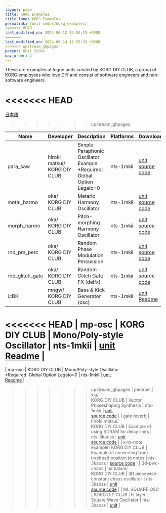 ```yaml
---
layout: page
title: KORG Examples
title_long: KORG Examples
permalink: /unit-index/korg_examples/
<<<<<<< HEAD
last_modified_on: 2024-06-12 14:59:19 +9000
=======
last_modified_on: 2024-06-14 12:25:33 +9000
>>>>>>> upstream_ghpages
parent: Unit Index
nav_order: 2
---
```


These are examples of logue units created by KORG DIY CLUB, a group of KORG employees who love DIY and consist of software engineers and non-software engineers.

<<<<<<< HEAD
=======
[日本語](11_korg_examples_ja.md)

>>>>>>> upstream_ghpages

| Name | Developer | Description | Platforms | Downloads |
| ---- | ---- | ---- | ---- | ---- |
| para_saw | hiroki matsui/<br>KORG DIY CLUB | Simple Paraphonic Oscillator Example<br>*Required: Global Option Legato=0 | nts-1mkii | [unit](KORG_Examples/nts1mkii/para_saw/para_saw.nts1mkiiunit)<br>[source code](KORG_Examples/nts1mkii/para_saw/para_saw.zip) |
| metal_harmo | oka/<br>KORG DIY CLUB | Metaric Harmony Oscillator | nts-1mkii | [unit](KORG_Examples/nts1mkii/metal_harmo/metal_harmo.nts1mkiiunit)<br>[source code](KORG_Examples/nts1mkii/metal_harmo/metal_harmo.zip) |
| morph_harmo | oka/<br>KORG DIY CLUB | Pitch-morphing Harmony Oscillator | nts-1mkii | [unit](KORG_Examples/nts1mkii/morph_harmo/morph_harmo.nts1mkiiunit)<br>[source code](KORG_Examples/nts1mkii/morph_harmo/morph_harmo.zip) |
| rnd_pm_perc | oka/<br>KORG DIY CLUB | Random Phase Modulation Percussion | nts-1mkii | [unit](KORG_Examples/nts1mkii/rnd_pm_perc/rnd_pm_perc.nts1mkiiunit)<br>[source code](KORG_Examples/nts1mkii/rnd_pm_perc/rnd_pm_perc.zip) |
| rnd_glitch_gate | oka/<br>KORG DIY CLUB | Random Glitch Gate FX (delfx) | nts-1mkii | [unit](KORG_Examples/nts1mkii/rnd_glitch_gate/rnd_glitch_gate.nts1mkiiunit)<br>[source code](KORG_Examples/nts1mkii/rnd_glitch_gate/rnd_glitch_gate.zip) |
| LtBK | mngw/<br>KORG DIY CLUB | Bass & Kick Generator (osc) | nts-1mkii | [unit](KORG_Examples/nts1mkii/LtBK/ltbk.nts1mkiiunit)<br>[Readme](KORG_Examples/nts1mkii/LtBK/LtBK_manual.zip) |
<<<<<<< HEAD
| mp-osc | KORG DIY CLUB | Mono/Poly-style Oscillator | nts-1mkii | [unit](filepath)<br>[Readme](KORG_Examples/nts1mkii/) |
=======
| mp-osc | KORG DIY CLUB | Mono/Poly-style Oscillator<br>*Required: Global Option Legato=0 | nts-1mkii | [unit](KORG_Examples/nts1mkii/mp-osc/mp-osc.nts1mkiiunit)<br>[Readme](KORG_Examples/nts1mkii/mp-osc/readme.zip) |
>>>>>>> upstream_ghpages
| pendant | xia/<br>KORG DIY CLUB | Vector Phaseshaping Synthesis | nts-1mkii | [unit](KORG_Examples/nts1mkii/pendant/pendant.nts1mkiiunit)<br>[source code](KORG_Examples/nts1mkii/pendant/pendant_1.01.zip) |
| gate reverb | hiroki matsui/<br>KORG DIY CLUB | Example of using SDRAM for delay lines | nts-3kaoss | [unit](KORG_Examples/nts3kaoss/gate_reverb/gatereverb.nts3unit) <br> [source code](KORG_Examples/nts3kaoss/gate_reverb/gate_reverb.zip) |
| x-to-note example| KORG DIY CLUB | Example of converting from trackpad position to notes | nts-3kaoss | [source code](KORG_Examples/nts3kaoss/x-to-note/x-to-note.zip) |
| 3d-pwc-chaos | hamatani/<br>KORG DIY CLUB | 3D piecewise-constant chaos oscillator | nts-3kaoss | [unit](KORG_Examples/nts3kaoss/3d-chaos/3d-chaos.nts3unit)<br>[source code](KORG_Examples/nts3kaoss/3d-chaos/3d-chaos.zip) |
| ML SQUARE OSC | KORG DIY CLUB | 6-layer Square Wave Oscillator | nts-3kaoss | [unit](KORG_Examples/nts3kaoss/ml_square_osc/ml_square_osc.nts3unit) |
